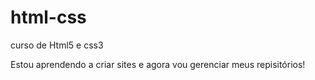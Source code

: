 # html-css
 curso de Html5 e css3

Estou aprendendo a criar sites e agora vou gerenciar meus repisitórios!